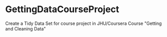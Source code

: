 # GettingDataCourseProject
Create a Tidy Data Set for course project in JHU/Coursera Course "Getting and Cleaning Data" 
